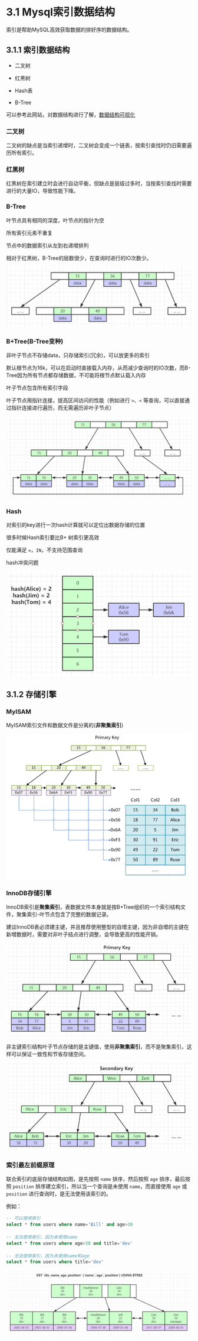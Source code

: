 # 3.1 Mysql索引数据结构

索引是帮助MySQL高效获取数据的排好序的数据结构。

## 3.1.1 索引数据结构

- 二叉树

- 红黑树
- Hash表
- B-Tree

可以参考此网站，对数据结构进行了解，[数据结构可视化](https://www.cs.usfca.edu/~galles/visualization/Algorithms.html)

### 二叉树

二叉树的缺点是当索引递增时，二叉树会变成一个链表，按索引查找时仍旧需要遍历所有索引。

### 红黑树

红黑树在索引建立时会进行自动平衡，但缺点是层级过多时，当按索引查找时需要进行的大量IO，导致性能下降。

### B-Tree

叶节点具有相同的深度，叶节点的指针为空

所有索引元素不重复

节点中的数据索引从左到右递增排列

相对于红黑树，B-Tree的层数很少，在查询时进行的IO次数少。

![b-tree](../source/images/ch-03/b-tree.png)

### B+Tree(B-Tree变种)

非叶子节点不存储data，只存储索引(冗余)，可以放更多的索引

默认根节点为16k，可以在启动时直接载入内存，从而减少查询时的IO次数，而B-Tree因为所有节点都存储数据，不可能将根节点默认载入内存

叶子节点包含所有索引字段

叶子节点用指针连接，提高区间访问的性能（例如进行 `>`、`<` 等查询，可以直接通过指针连接进行遍历，而无需遍历非叶子节点）

![b+tree](../source/images/ch-03/b+tree.png)

### Hash

对索引的key进行一次hash计算就可以定位出数据存储的位置

很多时候Hash索引要比B+ 树索引更高效

仅能满足 `=`，`IN`，不支持范围查询

hash冲突问题

![hash-index](../source/images/ch-03/hash-index.png)



## 3.1.2 存储引擎

### MyISAM

MyISAM索引文件和数据文件是分离的(**非聚集索引**)

![my-isam](../source/images/ch-03/my-isam.png)

### InnoDB存储引擎

InnoDB索引是**聚集索引**，表数据文件本身就是按B+Tree组织的一个索引结构文件，聚集索引-叶节点包含了完整的数据记录。

建议InnoDB表必须建主键，并且推荐使用整型的自增主键，因为非自增的主键在新增数据时，需要对非叶子结点进行调整，会导致更高的性能开销。

![innodb-01](../source/images/ch-03/innodb-01.png)

非主键索引结构叶子节点存储的是主键值，使用**非聚集索引**，而不是聚集索引，这样可以保证一致性和节省存储空间。

![innodb-02](../source/images/ch-03/innodb-02.png)

### 索引最左前缀原理

联合索引的底层存储结构如图，是先按照 `name` 排序，然后按照 `age` 排序，最后按照 `position` 排序建立索引，所以当一个查询是未使用 `name`，而直接使用 `age` 或 `position` 进行查询时，是无法使用该索引的。

例如：

```sql
-- 可以使用索引
select * from users where name='Bill' and age>30

-- 无法使用索引，因为未使用name
select * from users where age>30 and title='dev'

-- 无法使用索引，因为未使用name和age
select * from users where title='dev'
```



![joint-index](../source/images/ch-03/joint-index.png)
